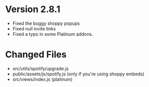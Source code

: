 # Version 2.8.1

 - Fixed the buggy shoppy popups
 - Fixed null invite links
 - Fixed a typo in some Platinum addons.

# Changed Files
 - src/utils/spotify/upgrade.js
 - public/assets/js/spotify.js (only if you're using shoppy embeds)
 - src/views/index.js (platinum)